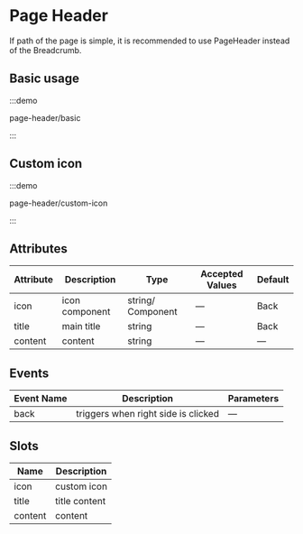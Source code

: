 # Page Header

If path of the page is simple, it is recommended to use PageHeader instead of the Breadcrumb.

## Basic usage

:::demo

page-header/basic

:::

## Custom icon

:::demo

page-header/custom-icon

:::

## Attributes

| Attribute | Description    | Type              | Accepted Values | Default |
| --------- | -------------- | ----------------- | --------------- | ------- |
| icon      | icon component | string/ Component | —               | Back    |
| title     | main title     | string            | —               | Back    |
| content   | content        | string            | —               | —       |

## Events

| Event Name | Description                         | Parameters |
| ---------- | ----------------------------------- | ---------- |
| back       | triggers when right side is clicked | —          |

## Slots

| Name    | Description   |
| ------- | ------------- |
| icon    | custom icon   |
| title   | title content |
| content | content       |
